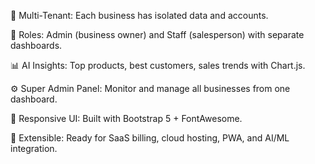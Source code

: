 🏪 Multi-Tenant: Each business has isolated data and accounts.

👥 Roles: Admin (business owner) and Staff (salesperson) with separate dashboards.

📊 AI Insights: Top products, best customers, sales trends with Chart.js.

⚙️ Super Admin Panel: Monitor and manage all businesses from one dashboard.

📱 Responsive UI: Built with Bootstrap 5 + FontAwesome.

🧠 Extensible: Ready for SaaS billing, cloud hosting, PWA, and AI/ML integration.